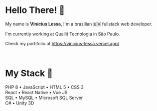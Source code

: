 # Hello There! 👋
My name is **Vinícius Lessa**, I'm a brazilian 🇧🇷 fullstack web developer.

I'm currently working at Quallit Tecnologia in São Paulo.

Check my portifolio at https://vinicius-lessa.vercel.app/

<br>

# My Stack 🧱
PHP 8 • JavaScript • HTML 5 • CSS 3 <br>
React • React Native • Vue JS <br>
SQL • MySQL • Microsoft SQL Server <br>
C# • Unity 3D <br>